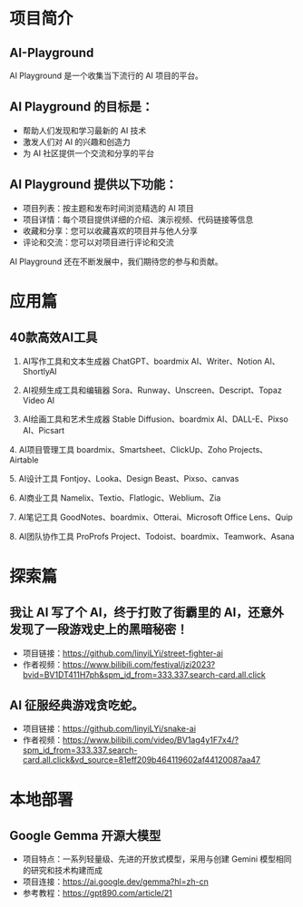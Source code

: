 # 项目简介
## AI-Playground
AI Playground 是一个收集当下流行的 AI 项目的平台。

## AI Playground 的目标是：

- 帮助人们发现和学习最新的 AI 技术
- 激发人们对 AI 的兴趣和创造力
- 为 AI 社区提供一个交流和分享的平台

## AI Playground 提供以下功能：

- 项目列表：按主题和发布时间浏览精选的 AI 项目
- 项目详情：每个项目提供详细的介绍、演示视频、代码链接等信息
- 收藏和分享：您可以收藏喜欢的项目并与他人分享
- 评论和交流：您可以对项目进行评论和交流

AI Playground 还在不断发展中，我们期待您的参与和贡献。

# 应用篇
## 40款高效AI工具

1. AI写作工具和文本生成器 
ChatGPT、boardmix AI、Writer、Notion AI、ShortlyAI

2. AI视频生成工具和编辑器
Sora、Runway、Unscreen、Descript、Topaz Video AI

3. AI绘画工具和艺术生成器
Stable Diffusion、boardmix AI、DALL-E、Pixso AI、Picsart

4️. AI项目管理工具
boardmix、Smartsheet、ClickUp、Zoho Projects、Airtable

5️. AI设计工具
Fontjoy、Looka、Design Beast、Pixso、canvas

6️. AI商业工具
Namelix、Textio、Flatlogic、Weblium、Zia

7️. AI笔记工具
GoodNotes、boardmix、Otterai、Microsoft Office Lens、Quip

8️. AI团队协作工具
ProProfs Project、Todoist、boardmix、Teamwork、Asana

# 探索篇
## 我让 AI 写了个 AI，终于打败了街霸里的 AI，还意外发现了一段游戏史上的黑暗秘密！
- 项目链接：https://github.com/linyiLYi/street-fighter-ai
- 作者视频：https://www.bilibili.com/festival/jzj2023?bvid=BV1DT411H7ph&spm_id_from=333.337.search-card.all.click
  
## AI 征服经典游戏贪吃蛇。
- 项目链接：https://github.com/linyiLYi/snake-ai
- 作者视频：https://www.bilibili.com/video/BV1ag4y1F7x4/?spm_id_from=333.337.search-card.all.click&vd_source=81eff209b464119602af44120087aa47

# 本地部署
## Google Gemma 开源大模型
- 项目特点：一系列轻量级、先进的开放式模型，采用与创建 Gemini 模型相同的研究和技术构建而成
- 项目连接：https://ai.google.dev/gemma?hl=zh-cn
- 参考教程：https://gpt890.com/article/21

  

  

